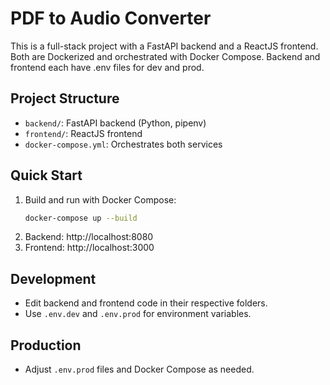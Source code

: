 # PDF to Audio Converter

This is a full-stack project with a FastAPI backend and a ReactJS frontend. Both are Dockerized and orchestrated with Docker Compose. Backend and frontend each have .env files for dev and prod.

## Project Structure
- `backend/`: FastAPI backend (Python, pipenv)
- `frontend/`: ReactJS frontend
- `docker-compose.yml`: Orchestrates both services

## Quick Start

1. Build and run with Docker Compose:
   ```bash
   docker-compose up --build
   ```
2. Backend: http://localhost:8080
3. Frontend: http://localhost:3000

## Development
- Edit backend and frontend code in their respective folders.
- Use `.env.dev` and `.env.prod` for environment variables.

## Production
- Adjust `.env.prod` files and Docker Compose as needed.
